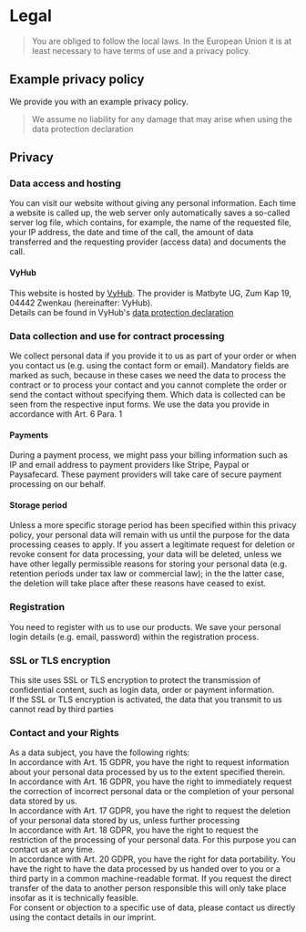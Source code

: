 # Legal

> You are obliged to follow the local laws. In the European Union it is at least necessary to have terms of use and a privacy policy.

## Example privacy policy

We provide you with an example privacy policy. 

> We assume no liability for any damage that may arise when using the data protection declaration

<h2 class="display-h3 mt-5">Privacy</h2>
<h3 class="display-h4">Data access and hosting</h3>
You can visit our website without giving any personal information. Each time a website is
called up, the web server only automatically saves a so-called server log file, which
contains, for example, the name of the requested file, your IP address, the date and time
of the call, the amount of data transferred and the requesting provider (access data) and
documents the call. <br/>
<h4 class="display-h5">VyHub</h4>
This website is hosted by <a href="https://vyhub.net">VyHub</a>. The provider is Matbyte UG, Zum Kap 19, 04442
Zwenkau (hereinafter: VyHub). <br/>
Details can be found in VyHub's <a href="https://vyhub.net/legal">data
protection declaration</a>
<h3 class="display-h4">Data collection and use for contract processing</h3>
We collect personal data if you provide it to us as part of your order or when you contact
us (e.g. using the contact form or email). Mandatory fields are marked as such, because in
these cases we need the data to process the contract or to process your contact
and you cannot
complete the order or send the contact without specifying them. Which data is collected can
be seen from the respective input forms. We use the data you provide in accordance with
Art. 6 Para. 1
<h4 class="display-h5">Payments</h4>
During a payment process, we might pass your billing information such as IP and email address
to payment providers like Stripe, Paypal or Paysafecard. These payment providers will take
care of secure payment processing on our behalf.
<h4 class="display-h5">Storage period</h4>
Unless a more specific storage period has been specified within this privacy policy, your
personal data will remain with us
until the purpose for the data processing ceases to apply. If you assert a
legitimate request for deletion or revoke consent for data processing,
your data will be deleted, unless we have other legally permissible reasons for storing your
personal data (e.g. retention periods under tax law or commercial law); in the
the latter case, the deletion will take place after these reasons have ceased to exist.
<h3 class="display-h4">Registration</h3>
You need to register with us to use our products. We save your personal login details
(e.g. email, password) within the registration process.
<h3 class="display-h4">SSL or TLS encryption</h3>
This site uses SSL or TLS encryption to protect the transmission of confidential content, such
as login data, order or payment information. <br/>
If the SSL or TLS encryption is activated, the data that you transmit to us cannot
read by third parties
<h3 class="display-h4">Contact and your Rights</h3>
As a data subject, you have the following rights: <br/>
In accordance with Art. 15 GDPR, you have the right to request information about your
personal data processed by us to the extent specified therein. <br/>
In accordance with Art. 16 GDPR, you have the right to immediately
request the correction of incorrect personal data or the completion of your personal
data stored by us.<br/>
In accordance with Art. 17 GDPR, you have the right to request the
deletion of your personal data stored by us, unless further processing<br/>
In accordance with Art. 18 GDPR, you have the right to request the restriction of the
processing of your personal data.
For this purpose you can contact us at any time.<br/>
In accordance with Art. 20 GDPR, you have the right for data portability. You have the right
to have the data processed by us handed over to you or a third party in a common
machine-readable format. If you request the direct transfer of the data to another person
responsible
this will only take place insofar as it is technically feasible. <br/>
For consent or objection to a specific use of data, please contact us
directly using the contact details in our imprint.<br/>
